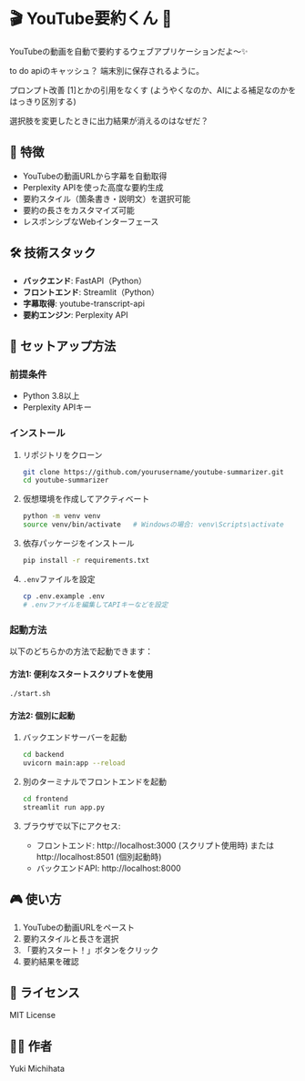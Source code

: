 # 🎬 YouTube要約くん 💭

YouTubeの動画を自動で要約するウェブアプリケーションだよ〜✨

to do
apiのキャッシュ？
端末別に保存されるように。

プロンプト改善
[1]とかの引用をなくす
(ようやくなのか、AIによる補足なのかをはっきり区別する)

選択肢を変更したときに出力結果が消えるのはなぜだ？



## 🌟 特徴

- YouTubeの動画URLから字幕を自動取得
- Perplexity APIを使った高度な要約生成
- 要約スタイル（箇条書き・説明文）を選択可能
- 要約の長さをカスタマイズ可能
- レスポンシブなWebインターフェース

## 🛠️ 技術スタック

- **バックエンド**: FastAPI（Python）
- **フロントエンド**: Streamlit（Python）
- **字幕取得**: youtube-transcript-api
- **要約エンジン**: Perplexity API

## 🚀 セットアップ方法

### 前提条件

- Python 3.8以上
- Perplexity APIキー

### インストール

1. リポジトリをクローン
   ```bash
   git clone https://github.com/yourusername/youtube-summarizer.git
   cd youtube-summarizer
   ```

2. 仮想環境を作成してアクティベート
   ```bash
   python -m venv venv
   source venv/bin/activate   # Windowsの場合: venv\Scripts\activate
   ```

3. 依存パッケージをインストール
   ```bash
   pip install -r requirements.txt
   ```

4. `.env`ファイルを設定
   ```bash
   cp .env.example .env
   # .envファイルを編集してAPIキーなどを設定
   ```

### 起動方法

以下のどちらかの方法で起動できます：

#### 方法1: 便利なスタートスクリプトを使用
```bash
./start.sh
```

#### 方法2: 個別に起動

1. バックエンドサーバーを起動
   ```bash
   cd backend
   uvicorn main:app --reload
   ```

2. 別のターミナルでフロントエンドを起動
   ```bash
   cd frontend
   streamlit run app.py
   ```

3. ブラウザで以下にアクセス:
   - フロントエンド: http://localhost:3000 (スクリプト使用時) または http://localhost:8501 (個別起動時)
   - バックエンドAPI: http://localhost:8000

## 🎮 使い方

1. YouTubeの動画URLをペースト
2. 要約スタイルと長さを選択
3. 「要約スタート！」ボタンをクリック
4. 要約結果を確認

## 📝 ライセンス

MIT License

## 👨‍💻 作者

Yuki Michihata
